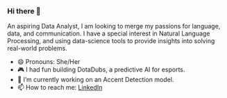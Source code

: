 ### Hi there 👋

An aspiring Data Analyst, I am looking to merge my passions for language, data, and communication. I have a special interest in Natural Language Processing, and using data-science tools to provide insights into solving real-world problems.

- 😄 Pronouns: She/Her
- 🎮 I had fun building DotaDubs, a predictive AI for esports.
- 🔭 I’m currently working on an Accent Detection model.
- 📫 How to reach me: [LinkedIn](https://www.linkedin.com/in/jasmine-zyp/)


<!--
**jasminebz/jasminebz** is a ✨ _special_ ✨ repository because its `README.md` (this file) appears on your GitHub profile.

Here are some ideas to get you started:

- 🌱 I’m currently learning ...
- 👯 I’m looking to collaborate on ...
- 🤔 I’m looking for help with ...
- 💬 Ask me about ...
- 📫 How to reach me: ...

- ⚡ Fun fact: ...
-->
